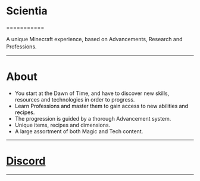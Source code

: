 # Scientia
===========

A unique Minecraft experience, based on Advancements, Research and Professions.<span style="font-size: 18px;">  
</span>

* * *

# About

*   You start at the Dawn of Time, and have to discover new skills, resources and technologies in order to progress.
*   <span style="color: #000000;">Learn Professions and master them to gain access to new abilities and recipes.  
    </span>
*   The progression is guided by a thorough Advancement system.
*   Unique items, recipes and dimensions.
*   A large assortment of both Magic and Tech content.

* * *

# [Discord](https://discord.gg/HnWNd7X)

* * *
